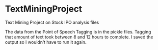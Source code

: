 # TextMiningProject
Text Mining Project on Stock IPO analysis files

The data from the Point of Speech Tagging is in the pickle files. Tagging that amount of text took between 8 and 12 hours to complete. I saved the output so I wouldn't have to run it again.
